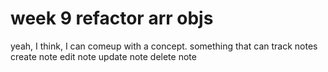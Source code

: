 # week 9 refactor arr objs

yeah, I think, I can comeup with a concept.
something that can track notes
create note
edit note
update note
delete note